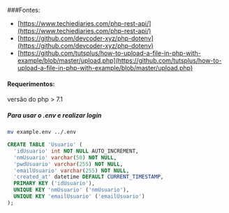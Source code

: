 ###Fontes:
- [https://www.techiediaries.com/php-rest-api/](https://www.techiediaries.com/php-rest-api/)
- [https://github.com/devcoder-xyz/php-dotenv](https://github.com/devcoder-xyz/php-dotenv)
- [https://github.com/tutsplus/how-to-upload-a-file-in-php-with-example/blob/master/upload.php](https://github.com/tutsplus/how-to-upload-a-file-in-php-with-example/blob/master/upload.php)

#### Requerimentos:
versão do php > 7.1 

##### Para usar o .env e realizar login
```bash
mv example.env ../.env
```
```sql
CREATE TABLE 'Usuario' (
  'idUsuario' int NOT NULL AUTO_INCREMENT,
  'nmUsuario' varchar(50) NOT NULL,
  'pwdUsuario' varchar(255) NOT NULL,
  'emailUsuario' varchar(255) NOT NULL,
  'created_at' datetime DEFAULT CURRENT_TIMESTAMP,
  PRIMARY KEY ('idUsuario'),
  UNIQUE KEY 'nmUsuario' ('nmUsuario'),
  UNIQUE KEY 'emailUsuario' ('emailUsuario')
);
```
